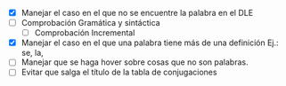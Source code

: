 -[x] Manejar el caso en el que no se encuentre la palabra en el DLE
-[ ] Comprobación Gramática y sintáctica
    - [ ] Comprobación Incremental
-[x] Manejar el caso en el que una palabra tiene más de una definición Ej.: se, la,
-[ ] Manejar que se haga hover sobre cosas que no son palabras.
-[ ] Evitar que salga el título de la tabla de conjugaciones

